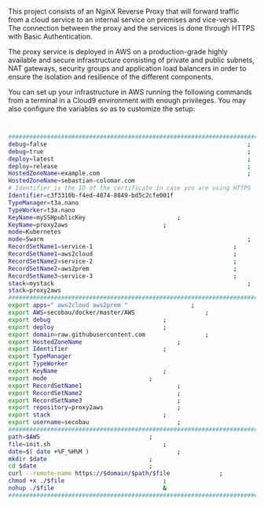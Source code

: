 This project consists of an NginX Reverse Proxy that will forward traffic from a cloud service to an internal service on premises and vice-versa.  
The connection between the proxy and the services is done through HTTPS with Basic Authentication.

The proxy service is deployed in AWS on a production-grade highly available and secure infrastructure consisting of private and public subnets, NAT gateways, security groups and application load balancers in order to ensure the isolation and resilience of the different components.

You can set up your infrastructure in AWS running the following commands from a terminal in a Cloud9 environment with enough privileges.
You may also configure the variables so as to customize the setup:

```BASH 


#########################################################################
debug=false                                                     	;
debug=true                                                     		;
deploy=latest                                                   	;
deploy=release                                                   	;
HostedZoneName=example.com                                  	 	;
HostedZoneName=sebastian-colomar.com                                   	;
# Identifier is the ID of the certificate in case you are using HTTPS	#
Identifier=c3f3310b-f4ed-4874-8849-bd5c2cfe001f                         ;
TypeManager=t3a.nano                                                    ;
TypeWorker=t3a.nano                                                     ;
KeyName=mySSHpublicKey							;
KeyName=proxy2aws							;
mode=Kubernetes                                                       	;
mode=Swarm                                                       	;
RecordSetName1=service-1                                   		;
RecordSetName1=aws2cloud                                   		;
RecordSetName2=service-2                                   		;
RecordSetName2=aws2prem                                   		;
RecordSetName3=service-3                                   		;
stack=mystack                                                     	;
stack=proxy2aws                                                     	;
#########################################################################
export apps=" aws2cloud aws2prem "					;
export AWS=secobau/docker/master/AWS					;
export debug								;
export deploy								;
export domain=raw.githubusercontent.com					;
export HostedZoneName							;
export Identifier							;
export TypeManager                                                      ;
export TypeWorker                                                       ;
export KeyName								;
export mode								;
export RecordSetName1							;
export RecordSetName2							;
export RecordSetName3							;
export repository=proxy2aws						;
export stack								;
export username=secobau							;
#########################################################################
path=$AWS								;
file=init.sh								;
date=$( date +%F_%H%M )							;
mkdir $date								;
cd $date								;
curl --remote-name https://$domain/$path/$file				;
chmod +x ./$file							;
nohup ./$file								&
#########################################################################



```

